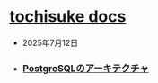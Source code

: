 # [tochisuke docs](/)

<style>
  ul.no-marker {
    list-style: none;
    margin-left: 0;
    padding-left: 0;
  }
</style>

- 2025年7月12日
 - ### [PostgreSQLのアーキテクチャ](posts/2025-07-12-postgresql-architecture/)
